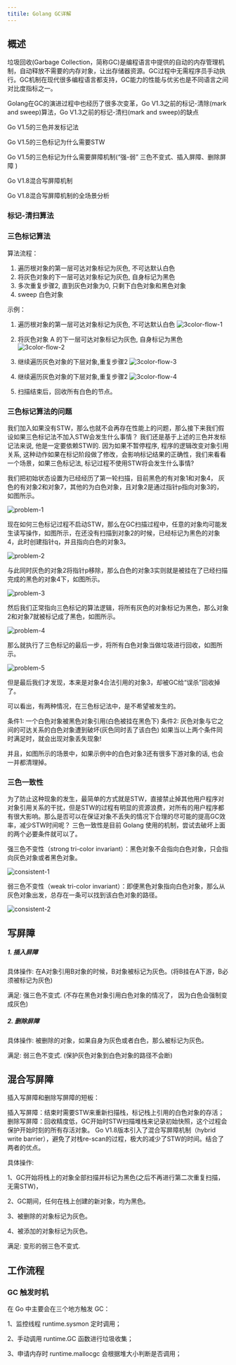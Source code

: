 ```yaml
---
titile: Golang GC详解
---
```


## 概述

垃圾回收(Garbage Collection，简称GC)是编程语言中提供的自动的内存管理机制，自动释放不需要的内存对象，让出存储器资源。GC过程中无需程序员手动执行。GC机制在现代很多编程语言都支持，GC能力的性能与优劣也是不同语言之间对比度指标之一。

Golang在GC的演进过程中也经历了很多次变革，Go V1.3之前的标记-清除(mark and sweep)算法，Go V1.3之前的标记-清扫(mark and sweep)的缺点

Go V1.5的三色并发标记法

Go V1.5的三色标记为什么需要STW

Go V1.5的三色标记为什么需要屏障机制(“强-弱” 三色不变式、插入屏障、删除屏障 )

Go V1.8混合写屏障机制

Go V1.8混合写屏障机制的全场景分析

### 标记-清扫算法



### 三色标记算法

算法流程：
1. 遍历根对象的第一层可达对象标记为灰色, 不可达默认白色
2. 将灰色对象的下一层可达对象标记为灰色, 自身标记为黑色
3. 多次重复步骤2, 直到灰色对象为0, 只剩下白色对象和黑色对象
4. sweep 白色对象

示例：
1. 遍历根对象的第一层可达对象标记为灰色, 不可达默认白色
![3color-flow-1](/assets/images/posts/3color-flow-1.png)

2. 将灰色对象 A 的下一层可达对象标记为灰色, 自身标记为黑色
![3color-flow-2](/assets/images/posts/3color-flow-2.png)

3. 继续遍历灰色对象的下层对象,重复步骤2
![3color-flow-3](/assets/images/posts/3color-flow-3.png)

4. 继续遍历灰色对象的下层对象,重复步骤2
![3color-flow-4](/assets/images/posts/3color-flow-4.png)

5. 扫描结束后，回收所有白色的节点。

### 三色标记算法的问题

我们加入如果没有STW，那么也就不会再存在性能上的问题，那么接下来我们假设如果三色标记法不加入STW会发生什么事情？
我们还是基于上述的三色并发标记法来说, 他是一定要依赖STW的. 因为如果不暂停程序, 程序的逻辑改变对象引用关系, 这种动作如果在标记阶段做了修改，会影响标记结果的正确性，我们来看看一个场景，如果三色标记法, 标记过程不使用STW将会发生什么事情?

我们把初始状态设置为已经经历了第一轮扫描，目前黑色的有对象1和对象4， 灰色的有对象2和对象7，其他的为白色对象，且对象2是通过指针p指向对象3的，如图所示。

![problem-1](/assets/images/posts/gc-problem-1.png)

现在如何三色标记过程不启动STW，那么在GC扫描过程中，任意的对象均可能发生读写操作，如图所示，在还没有扫描到对象2的时候，已经标记为黑色的对象4，此时创建指针q，并且指向白色的对象3。

![problem-2](/assets/images/posts/gc-problem-2.png)

与此同时灰色的对象2将指针p移除，那么白色的对象3实则就是被挂在了已经扫描完成的黑色的对象4下，如图所示。

![problem-3](/assets/images/posts/gc-problem-3.png)

然后我们正常指向三色标记的算法逻辑，将所有灰色的对象标记为黑色，那么对象2和对象7就被标记成了黑色，如图所示。

![problem-4](/assets/images/posts/gc-problem-4.png)

那么就执行了三色标记的最后一步，将所有白色对象当做垃圾进行回收，如图所示。

![problem-5](/assets/images/posts/gc-problem-5.png)

但是最后我们才发现，本来是对象4合法引用的对象3，却被GC给“误杀”回收掉了。

可以看出，有两种情况，在三色标记法中，是不希望被发生的。

条件1: 一个白色对象被黑色对象引用(白色被挂在黑色下)
条件2: 灰色对象与它之间的可达关系的白色对象遭到破坏(灰色同时丢了该白色)
如果当以上两个条件同时满足时，就会出现对象丢失现象!

并且，如图所示的场景中，如果示例中的白色对象3还有很多下游对象的话, 也会一并都清理掉。

### 三色一致性

为了防止这种现象的发生，最简单的方式就是STW，直接禁止掉其他用户程序对对象引用关系的干扰，但是STW的过程有明显的资源浪费，对所有的用户程序都有很大影响。那么是否可以在保证对象不丢失的情况下合理的尽可能的提高GC效率，减少STW时间呢？ 三色一致性是目前 Golang 使用的机制，尝试去破坏上面的两个必要条件就可以了。

强三色不变性（strong tri-color invariant）：黑色对象不会指向白色对象，只会指向灰色对象或者黑色对象。

![consistent-1](/assets/images/posts/consistent-1.png)

弱三色不变性（weak tri-color invariant）：即便黑色对象指向白色对象，那么从灰色对象出发，总存在一条可以找到该白色对象的路径。

![consistent-2](/assets/images/posts/consistent-2.png)

## 写屏障

##### 1. 插入屏障

具体操作: 在A对象引用B对象的时候，B对象被标记为灰色。(将B挂在A下游，B必须被标记为灰色)

满足: 强三色不变式. (不存在黑色对象引用白色对象的情况了， 因为白色会强制变成灰色)


##### 2. 删除屏障

具体操作: 被删除的对象，如果自身为灰色或者白色，那么被标记为灰色。

满足: 弱三色不变式. (保护灰色对象到白色对象的路径不会断)


## 混合写屏障

插入写屏障和删除写屏障的短板：

插入写屏障：结束时需要STW来重新扫描栈，标记栈上引用的白色对象的存活；
删除写屏障：回收精度低，GC开始时STW扫描堆栈来记录初始快照，这个过程会保护开始时刻的所有存活对象。
Go V1.8版本引入了混合写屏障机制（hybrid write barrier），避免了对栈re-scan的过程，极大的减少了STW的时间。结合了两者的优点。

具体操作:

1、GC开始将栈上的对象全部扫描并标记为黑色(之后不再进行第二次重复扫描，无需STW)，

2、GC期间，任何在栈上创建的新对象，均为黑色。

3、被删除的对象标记为灰色。

4、被添加的对象标记为灰色。

满足: 变形的弱三色不变式.


## 工作流程

### GC 触发时机

在 Go 中主要会在三个地方触发 GC：

1、监控线程 runtime.sysmon 定时调用；

2、手动调用 runtime.GC 函数进行垃圾收集；

3、申请内存时 runtime.mallocgc 会根据堆大小判断是否调用；

